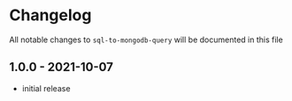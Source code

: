 # Changelog

All notable changes to `sql-to-mongodb-query` will be documented in this file

## 1.0.0 - 2021-10-07

- initial release
